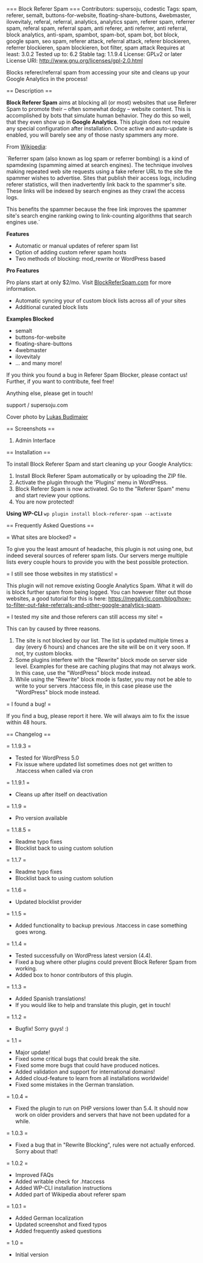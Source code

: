 === Block Referer Spam ===
Contributors: supersoju, codestic
Tags: spam, referer, semalt, buttons-for-website, floating-share-buttons, 4webmaster, ilovevitaly, referal, referral, analytics, analytics spam, referer spam, referrer spam, referal spam, referral spam, anti referer, anti referrer, anti referral, block analytics, anti-spam, spambot, spam-bot, spam bot, bot block, google spam, seo spam, referer attack, referral attack, referer blockieren, referrer blockieren, spam blockieren, bot filter, spam attack
Requires at least: 3.0.2
Tested up to: 6.2
Stable tag: 1.1.9.4
License: GPLv2 or later
License URI: http://www.gnu.org/licenses/gpl-2.0.html

Blocks referer/referral spam from accessing your site and cleans up your Google Analytics in the process!

== Description ==

__Block Referer Spam__ aims at blocking all (or most) websites that use Referer Spam to promote their – often somewhat dodgy – website content. This is accomplished by bots that simulate human behavior. They do this so well, that they even show up in __Google Analytics__. This plugin does not require any special configuration after installation. Once active and auto-update is enabled, you will barely see any of those nasty spammers any more.

From [Wikipedia](https://en.wikipedia.org/wiki/Referer_spam):

`Referrer spam (also known as log spam or referrer
bombing) is a kind of spamdexing (spamming aimed
at search engines). The technique involves making
repeated web site requests using a fake referer URL
to the site the spammer wishes to advertise. Sites that
publish their access logs, including referer statistics,
will then inadvertently link back to the spammer's site.
These links will be indexed by search engines
as they crawl the access logs.

This benefits the spammer because the free link improves
the spammer site's search engine ranking owing
to link-counting algorithms that search engines use.`

__Features__

* Automatic or manual updates of referer spam list
* Option of adding custom referer spam hosts
* Two methods of blocking: mod_rewrite or WordPress based

__Pro Features__

Pro plans start at only $2/mo. Visit [BlockReferSpam.com](https://blockreferspam.com) for more information.

* Automatic syncing your of custom block lists across all of your sites
* Additional curated block lists

__Examples Blocked__

* semalt
* buttons-for-website
* floating-share-buttons
* 4webmaster
* ilovevitaly
* ... and many more!

If you think you found a bug in Referer Spam Blocker, please contact us! Further, if you want to contribute, feel free!

Anything else, please get in touch!

support / supersoju.com

Cover photo by [Lukas Budimaier](https://unsplash.com/@lukasbudimaier)

== Screenshots ==

1. Admin Interface

== Installation ==

To install Block Referer Spam and start cleaning up your Google Analytics:

1. Install Block Referer Spam automatically or by uploading the ZIP file.
2. Activate the plugin through the 'Plugins' menu in WordPress.
3. Block Referer Spam is now activated. Go to the "Referer Spam" menu and start review your options.
4. You are now protected!

__Using WP-CLI__
`wp plugin install block-referer-spam --activate`

== Frequently Asked Questions ==

= What sites are blocked? =

To give you the least amount of headache, this plugin is not using one, but indeed several sources of referer spam lists. Our servers merge multiple lists every couple hours to provide you with the best possible protection.

= I still see those websites in my statistics! =

This plugin will not remove existing Google Analytics Spam. What it will do is block further spam from being logged. You can however filter out those websites, a good tutorial for this is here: https://megalytic.com/blog/how-to-filter-out-fake-referrals-and-other-google-analytics-spam.

= I tested my site and those referers can still access my site! =

This can by caused by three reasons.

1. The site is not blocked by our list. The list is updated multiple times a day (every 6 hours) and chances are the site will be on it very soon. If not, try custom blocks.
2. Some plugins interfere with the "Rewrite" block mode on server side level. Examples for these are caching plugins that may not always work. In this case, use the "WordPress" block mode instead.
3. While using the "Rewrite" block mode is faster, you may not be able to write to your servers .htaccess file, in this case please use the "WordPress" block mode instead.

= I found a bug! =

If you find a bug, please report it here. We will always aim to fix the issue within 48 hours.

== Changelog ==

= 1.1.9.3 =
* Tested for WordPress 5.0
* Fix issue where updated list sometimes does not get written to .htaccess when called via cron

= 1.1.9.1 =
* Cleans up after itself on deactivation

= 1.1.9 =
* Pro version available

= 1.1.8.5 =
* Readme typo fixes
* Blocklist back to using custom solution

= 1.1.7 =
* Readme typo fixes
* Blocklist back to using custom solution

= 1.1.6 =
* Updated blocklist provider

= 1.1.5 =
* Added functionality to backup previous .htaccess in case something goes wrong.

= 1.1.4 =
* Tested successfully on WordPress latest version (4.4).
* Fixed a bug where other plugins could prevent Block Referer Spam from working.
* Added box to honor contributors of this plugin.

= 1.1.3 =
* Added Spanish translations!
* If you would like to help and translate this plugin, get in touch!

= 1.1.2 =
* Bugfix! Sorry guys! :)

= 1.1 =
* Major update!
* Fixed some critical bugs that could break the site.
* Fixed some more bugs that could have produced notices.
* Added validation and support for international domains!
* Added cloud-feature to learn from all installations worldwide!
* Fixed some mistakes in the German translation.

= 1.0.4 =
* Fixed the plugin to run on PHP versions lower than 5.4. It should now work on older providers and servers that have not been updated for a while.

= 1.0.3 =
* Fixed a bug that in "Rewrite Blocking", rules were not actually enforced. Sorry about that!

= 1.0.2 =
* Improved FAQs
* Added writable check for .htaccess
* Added WP-CLI installation instructions
* Added part of Wikipedia about referer spam

= 1.0.1 =
* Added German localization
* Updated screenshot and fixed typos
* Added frequently asked questions

= 1.0 =
* Initial version

